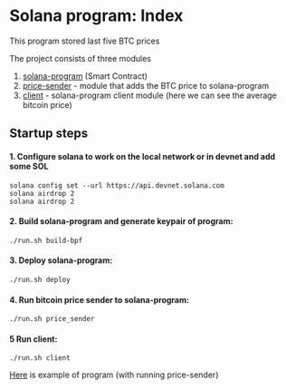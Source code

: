 # Solana program: Index

This program stored last five BTC prices

The project consists of three modules
1. [solana-program](program) (Smart Contract) 
2. [price-sender](client/src/price_sender) - module that adds the BTC price to solana-program
2. [client](client/src/client) - solana-program client module (here we can see the average bitcoin price)


## Startup steps

#### 1. Configure solana to work on the local network or in devnet and add some SOL
```
solana config set --url https://api.devnet.solana.com
solana airdrop 2
solana airdrop 2
```

#### 2. Build solana-program and generate keypair of program: 
```
./run.sh build-bpf
```

#### 3. Deploy solana-program:
```
./run.sh deploy
```

#### 4. Run bitcoin price sender to solana-program:
```
./run.sh price_sender
```

#### 5 Run client:
```
./run.sh client
```



[Here](https://explorer.solana.com/address/5hWnTmjBFCsTwxJTztNNGXHznBze42N8XReshWnWxubQ?cluster=devnet) is example of program (with running price-sender)
